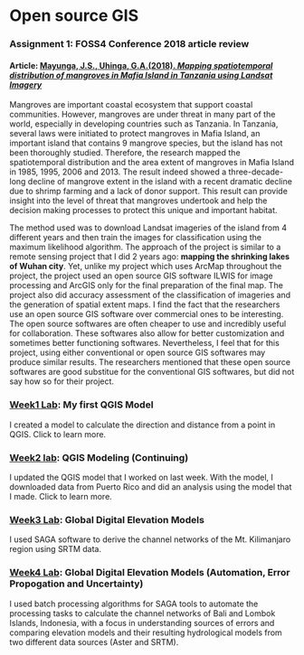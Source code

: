 # Open source GIS 
### Assignment 1: FOSS4 Conference 2018 article review
#### Article: [Mayunga, J.S., Uhinga, G.A.(2018). _Mapping spatiotemporal distribution of mangroves in Mafia Island in Tanzania using Landsat Imagery_](https://www.int-arch-photogramm-remote-sens-spatial-inf-sci.net/XLII-4-W8/133/2018/isprs-archives-XLII-4-W8-133-2018.pdf)

Mangroves are important coastal ecosystem that support coastal communities. However, mangroves are under threat in many part of the world, especially in developing countries such as Tanzania. In Tanzania, several laws were initiated to protect mangroves in Mafia Island, an important island that contains 9 mangrove species, but the island has not been thoroughly studied. Therefore, the research mapped the spatiotemporal distribution and the area extent of mangroves in Mafia Island in 1985, 1995, 2006 and 2013. The result indeed showed a three-decade-long decline of mangrove extent in the island with a recent dramatic decline due to shrimp farming and a lack of donor support. This result can provide insight into the level of threat that mangroves undertook and help the decision making processes to protect this unique and important habitat. 

The method used was to download Landsat imageries of the island from 4 different years and then train the images for classification using the maximum likelihood algorithm. The approach of the project is similar to a remote sensing project that I did 2 years ago: **mapping the shrinking lakes of Wuhan city**. Yet, unlike my project which uses ArcMap throughout the project, the project used an open source GIS software ILWIS for image processing and ArcGIS only for the final preparation of the final map. The project also did accuracy assessment of the classification of imageries and the generation of spatial extent maps. I find the fact that the researchers use an open source GIS software over commercial ones to be interesting. The open source softwares are often cheaper to use and incredibly useful for collaboration. These softwares also allow for better customization and sometimes better functioning softwares. Nevertheless, I feel that for this project, using either conventional or open source GIS softwares may produce similar results. The researchers mentioned that these open source softwares are good substitue for the conventional GIS softwares, but did not say how so for their project.

### [Week1 Lab](qgisModel.md): My first QGIS Model
I created a model to calculate the direction and distance from a point in QGIS. Click to learn more. 

### [Week2 lab](qgisModel.md): QGIS Modeling (Continuing)
I updated the QGIS model that I worked on last week. With the model, I downloaded data from Puerto Rico and did an analysis using the model that I made. Click to learn more. 

### [Week3 Lab](globalDigitalElevation.md): Global Digital Elevation Models
I used SAGA software to derive the channel networks of the Mt. Kilimanjaro region using SRTM data. 

### [Week4 Lab](ModelErrorPropagation.md): Global Digital Elevation Models (Automation, Error Propogation and Uncertainty)
I used batch processing algorithms for SAGA tools to automate the processing tasks to calculate the channel networks of Bali and Lombok Islands, Indonesia, with a focus in understanding sources of errors and comparing elevation models and their resulting hydrological models from two different data sources (Aster and SRTM).
